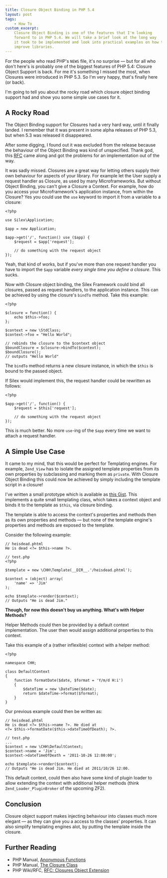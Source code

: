 ```yaml
---
title: Closure Object Binding in PHP 5.4
layout: post
tags:
    - How To
custom_excerpt:
    Closure Object Binding is one of the features that I'm looking
    forward to in PHP 5.4. We will take a brief look at the long way
    it took to be implemented and look into practical examples on how to
    improve libraries.
---
```


For the people who read PHP's `NEWS` file, it's no surprise &mdash; but
for all who don't here's is probably one of the biggest features of PHP
5\.4: Closure Object Support is back. For me it's something I missed
the most, when Closures were introduced in PHP 5.3. So I'm
very happy, that's finally here (or back).

I'm going to tell you about the rocky road which closure
object binding support had and show you some simple use cases for it.

## A Rocky Road

The Object Binding support for Closures had a very hard way, until it
finally landed. I remember that it was present in some alpha releases of
PHP 5.3, but when 5.3 was released it disappeared. 

After some digging, I found out it was excluded from the release because 
the behaviour of the Object Binding was kind of unspecified. Thank god,
this [RFC](https://wiki.php.net/rfc/closures/object-extension) came
along and got the problems for an implementation out of the way.

It was sadly missed. Closures are a great way for letting others supply
their own behaviour for aspects of your library. For example let the
User supply a request handler as Closure, as used by many
Microframeworks. But without Object Binding, you can't give a Closure a
Context. For example, how do you access your Microframework's
application instance, from within the Closure? Yes you could use the
`use` keyword to import it from a variable to a closure:

    <?php

    use Silex\Application;

    $app = new Application;

    $app->get('/', function() use ($app) {
        $request = $app['request'];

        // do something with the request object
    });

Yeah, that kind of works, but if you've more than one request handler you
have to import the `$app` variable *every single time you define a
closure*. This sucks.

Now with Closure object binding, the Silex Framework could bind all
closures, passed as request handlers, to the application instance. This
can be achieved by using the closure's `bindTo` method. Take this
example:

    <?php

    $closure = function() { 
        echo $this->foo;
    };

    $context = new \StdClass;
    $context->foo = "Hello World";

    // rebinds the closure to the $context object
    $boundClosure = $closure->bindTo($context);
    $boundClosure();
    // outputs "Hello World"

The `bindTo` method returns a new closure instance, in which the `$this`
is bound to the passed object.

If Silex would implement this, the request handler could be rewritten as follows:

    <?php

    $app->get('/', function() {
        $request = $this['request'];

        // do something with the request object
    });

This is much better. No more `use`-ing of the `$app` every time we want to
attach a request handler.

## A Simple Use Case

It came to my mind, that this would be perfect for Templating engines.
For example, `Zend_View` has to isolate the assigned template properties
from its own properties by subclassing and marking them as `private`.
With Closure Object Binding this could now be achieved by simply
including the template script in a closure!

I've written a small prototype which is available as [this Gist](https://gist.github.com/1121233).
This implements a quite small templating class, which takes a context
object and binds it to the template as `$this`, via closure binding.

The template is able to access the context's properties and methods then as its own
properties and methods &mdash; but none of the template engine's
properties and methods are exposed to the template.

Consider the following example:

    // heisdead.phtml
    He is dead <?= $this->name ?>.
    
    // test.php
    <?php

    $template = new \CHH\Template(__DIR__.'/heisdead.phtml');
    
    $context = (object) array(
        'name' => 'Jim'
    );

    echo $template->render($context);
    // Outputs "He is dead Jim."


**Though, for now this doesn't buy us anything. What's with Helper
Methods?**

Helper Methods could then be provided by a default context
implementation. The user then would assign additional properties
to this context.

Take this example of a (rather inflexible) context with a helper method:

    <?php

    namespace CHH;

    class DefaultContext
    {
        function formatDate($date, $format = 'Y/m/d H:i')
        {
            $dateTime = new \DateTime($date);
            return $dateTime->format($format);
        }
    }

Our previous example could then be written as:

    // heisdead.phtml
    He is dead <?= $this->name ?>. He died at 
    <?= $this->formatDate($this->dateTimeOfDeath); ?>.

    // test.php
    ...
    $context = new \CHH\DefaultContext;
    $context->name = 'Jim';
    $context->dateTimeOfDeath = '2011-10-26 12:00:00';

    echo $template->render($context);
    // Outputs "He is dead Jim. He died at 2011/10/26 12:00.

This default context, could then also have some kind of plugin loader
to allow extending the context with additional helper methods (think
`Zend_Loader_PluginBroker` of the upcoming ZF2).

## Conclusion

Closure object support makes injecting behaviour into classes
much more elegant &mdash; as they can give you a access to
the classes' properties. It can also simplify templating engines alot, 
by putting the template inside the closure.

## Further Reading

 * PHP Manual, [Anonymous Functions](http://www.php.net/manual/en/functions.anonymous.php)
 * PHP Manual, [The Closure Class](http://www.php.net/manual/en/class.closure.php)
 * PHP Wiki/RFC, [RFC: Closures Object Extension](https://wiki.php.net/rfc/closures/object-extension)
